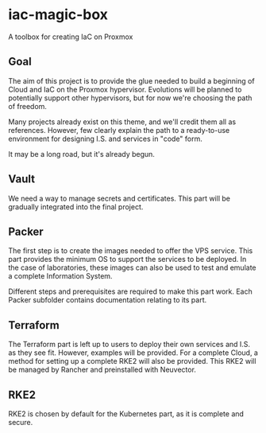 # iac-magic-box
A toolbox for creating IaC on Proxmox

## Goal

The aim of this project is to provide the glue needed to build a beginning of Cloud and IaC on the Proxmox hypervisor. Evolutions will be planned to potentially support other hypervisors, but for now we're choosing the path of freedom.

Many projects already exist on this theme, and we'll credit them all as references. However, few clearly explain the path to a ready-to-use environment for designing I.S. and services in "code" form.

It may be a long road, but it's already begun.

## Vault

We need a way to manage secrets and certificates.
This part will be gradually integrated into the final project.

## Packer

The first step is to create the images needed to offer the VPS service. This part provides the minimum OS to support the services to be deployed. In the case of laboratories, these images can also be used to test and emulate a complete Information System.

Different steps and prerequisites are required to make this part work. Each Packer subfolder contains documentation relating to its part.

## Terraform

The Terraform part is left up to users to deploy their own services and I.S. as they see fit. However, examples will be provided. 
For a complete Cloud, a method for setting up a complete RKE2 will also be provided. This RKE2 will be managed by Rancher and preinstalled with Neuvector.

## RKE2

RKE2 is chosen by default for the Kubernetes part, as it is complete and secure.